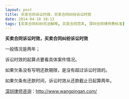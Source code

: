 ```yaml
---
layout: post
title: 买卖合同诉讼时效，买卖合同纠纷诉讼时效
date: 2014-04-10 18:13
tags: [买卖合同纠纷司法解释, 买卖合同范本, 深圳合同律师费标准]
---
```

<strong>买卖合同诉讼时效，买卖合同纠纷诉讼时效</strong>

一般情况是两年；

诉讼时效的起算点要看具体案件情况。

如果欠条没有写明还款期限，是没有超过诉讼时效的。

如果欠条有还款时间，诉讼时效从还款截止日起算两年。


<a href="http://www.wangpingan.com/">深圳律师咨询</a>：<a href="http://www.wangpingan.com/">http://www.wangpingan.com/</a>

